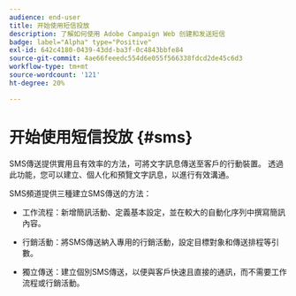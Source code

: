 ```yaml
---
audience: end-user
title: 开始使用短信投放
description: 了解如何使用 Adobe Campaign Web 创建和发送短信
badge: label="Alpha" type="Positive"
exl-id: 642c4180-0439-43dd-ba3f-0c4843bbfe84
source-git-commit: 4ae66feeedc554d6e055f566338fdcd2de45c6d3
workflow-type: tm+mt
source-wordcount: '121'
ht-degree: 20%

---
```


# 开始使用短信投放 {#sms}

SMS傳送提供實用且有效率的方法，可將文字訊息傳送至客戶的行動裝置。 透過此功能，您可以建立、個人化和預覽文字訊息，以進行有效溝通。

SMS頻道提供三種建立SMS傳送的方法：

* 工作流程：新增簡訊活動、定義基本設定，並在較大的自動化序列中撰寫簡訊內容。

* 行銷活動：將SMS傳送納入專用的行銷活動，設定目標對象和傳送排程等引數。

* 獨立傳送：建立個別SMS傳送，以便與客戶快速且直接的通訊，而不需要工作流程或行銷活動。

<!--
<table style="table-layout:fixed"><tr style="border: 0;">
<td>
<a href="create-sms.md">
<img alt="Lead" src="">
</a>
<div><a href="create-sms.md"><strong>Create an SMS message</strong>
</div>
<p>
</td>
<td>
<a href="">
<img alt="Infrequent" src="">
</a>
<div>
<a href=""><strong>Send an SMS message</strong></a>
</div>
<p></td>
<td>
<a href="">
<img alt="Validation" src="">
</a>
<div>
<a href=""><strong>SMS opt-out management</strong></a>
</div>
<p>
</td>
</tr></table>
-->

